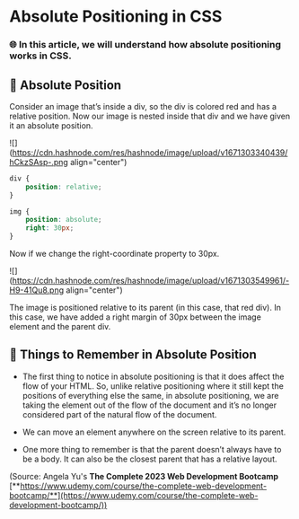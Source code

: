 # Absolute Positioning in CSS

### 🌐 In this article, we will understand how absolute positioning works in CSS.

## **📌** Absolute Position

Consider an image that’s inside a div, so the div is colored red and has a relative position. Now our image is nested inside that div and we have given it an absolute position.

![](https://cdn.hashnode.com/res/hashnode/image/upload/v1671303340439/hCkzSAsp-.png align="center")

```css
div {
	position: relative;
}

img {
	position: absolute;
	right: 30px;
}
```

Now if we change the right-coordinate property to 30px.

![](https://cdn.hashnode.com/res/hashnode/image/upload/v1671303549961/-H9-41Qu8.png align="center")

The image is positioned relative to its parent (in this case, that red div). In this case, we have added a right margin of 30px between the image element and the parent div.

## **📌 Things to Remember in Absolute Position**

*   The first thing to notice in absolute positioning is that it does affect the flow of your HTML. So, unlike relative positioning where it still kept the positions of everything else the same, in absolute positioning, we are taking the element out of the flow of the document and it’s no longer considered part of the natural flow of the document.
    
*   We can move an element anywhere on the screen relative to its parent.
    
*   One more thing to remember is that the parent doesn’t always have to be a body. It can also be the closest parent that has a relative layout.
    

(Source: Angela Yu's **The Complete 2023 Web Development Bootcamp** [**https://www.udemy.com/course/the-complete-web-development-bootcamp/**](https://www.udemy.com/course/the-complete-web-development-bootcamp/))